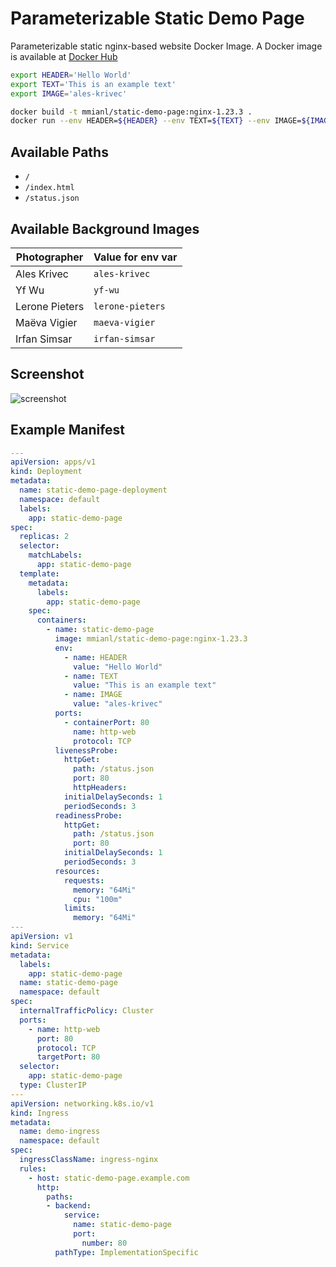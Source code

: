 # Parameterizable Static Demo Page
Parameterizable static nginx-based website Docker Image. A Docker image is available at [Docker Hub](https://hub.docker.com/r/mmianl/static-demo-page)

```sh
export HEADER='Hello World'
export TEXT='This is an example text'
export IMAGE='ales-krivec'

docker build -t mmianl/static-demo-page:nginx-1.23.3 .
docker run --env HEADER=${HEADER} --env TEXT=${TEXT} --env IMAGE=${IMAGE} -p 8080:80 mmianl/static-demo-page:nginx-1.23.3
```

## Available Paths
* `/`
* `/index.html`
* `/status.json`

## Available Background Images
| Photographer     | Value for env var  |
|------------------|--------------------|
| Ales Krivec      | `ales-krivec`      |
| Yf Wu            | `yf-wu`            |
| Lerone Pieters   | `lerone-pieters`   |
| Maëva Vigier     | `maeva-vigier`     |
| Irfan Simsar     | `irfan-simsar`     |

## Screenshot
![screenshot](docs/screenshot.png)

## Example Manifest
```yaml
---
apiVersion: apps/v1
kind: Deployment
metadata:
  name: static-demo-page-deployment
  namespace: default
  labels:
    app: static-demo-page
spec:
  replicas: 2
  selector:
    matchLabels:
      app: static-demo-page
  template:
    metadata:
      labels:
        app: static-demo-page
    spec:
      containers:
        - name: static-demo-page
          image: mmianl/static-demo-page:nginx-1.23.3
          env:
            - name: HEADER
              value: "Hello World"
            - name: TEXT
              value: "This is an example text"
            - name: IMAGE
              value: "ales-krivec"
          ports:
            - containerPort: 80
              name: http-web
              protocol: TCP
          livenessProbe:
            httpGet:
              path: /status.json
              port: 80
              httpHeaders:
            initialDelaySeconds: 1
            periodSeconds: 3
          readinessProbe:
            httpGet:
              path: /status.json
              port: 80
            initialDelaySeconds: 1
            periodSeconds: 3
          resources:
            requests:
              memory: "64Mi"
              cpu: "100m"
            limits:
              memory: "64Mi"
---
apiVersion: v1
kind: Service
metadata:
  labels:
    app: static-demo-page
  name: static-demo-page
  namespace: default
spec:
  internalTrafficPolicy: Cluster
  ports:
    - name: http-web
      port: 80
      protocol: TCP
      targetPort: 80
  selector:
    app: static-demo-page
  type: ClusterIP
---
apiVersion: networking.k8s.io/v1
kind: Ingress
metadata:
  name: demo-ingress
  namespace: default
spec:
  ingressClassName: ingress-nginx
  rules:
    - host: static-demo-page.example.com
      http:
        paths:
        - backend:
            service:
              name: static-demo-page
              port:
                number: 80
          pathType: ImplementationSpecific
```
